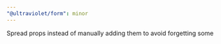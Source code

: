 ```yaml
---
"@ultraviolet/form": minor
---
```


Spread props instead of manually adding them to avoid forgetting some
